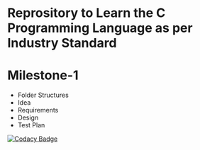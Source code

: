 # Reprository to Learn the C Programming Language as per Industry Standard

# Milestone-1
* Folder Structures
* Idea
* Requirements
* Design
* Test Plan

[![Codacy Badge](https://app.codacy.com/project/badge/Grade/65e497b3a5354146a2df7033eac652fb)](https://www.codacy.com/gh/pksingh786/M1_ProjectGoal_-APP-UTIL-GAME-/dashboard?utm_source=github.com&amp;utm_medium=referral&amp;utm_content=pksingh786/M1_ProjectGoal_-APP-UTIL-GAME-&amp;utm_campaign=Badge_Grade)
